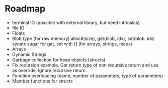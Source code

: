 # Roadmap

- terminal IO (possible with external library, but need intrinsics)
- file IO
- Floats
- Blob type (for raw memory)
  alloc8(size), get(blob, idx), set(blob, idx)
  synatx sugar for get, set with []
  (for arrays, strings, maps)
- Arrays
- Dynamic Strings
- Garbage collection for heap objects (structs)
- Fix recursion example. Get return type of non recursive
  return and use as override. Ignore recursive return.
- Function overloading (name, number of parameters, type of parameters)
- Member functions for structs